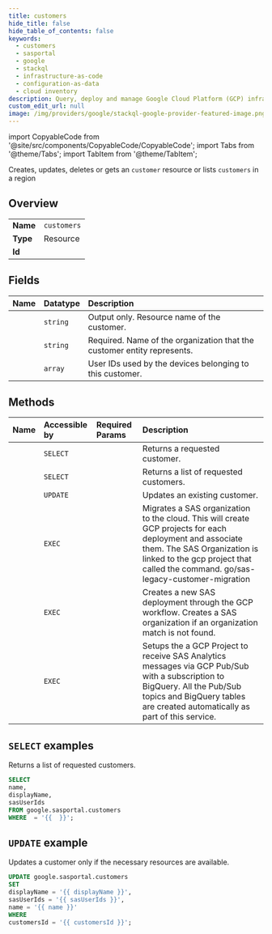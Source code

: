 ```yaml
---
title: customers
hide_title: false
hide_table_of_contents: false
keywords:
  - customers
  - sasportal
  - google
  - stackql
  - infrastructure-as-code
  - configuration-as-data
  - cloud inventory
description: Query, deploy and manage Google Cloud Platform (GCP) infrastructure and resources using SQL
custom_edit_url: null
image: /img/providers/google/stackql-google-provider-featured-image.png
---
```


import CopyableCode from '@site/src/components/CopyableCode/CopyableCode';
import Tabs from '@theme/Tabs';
import TabItem from '@theme/TabItem';

Creates, updates, deletes or gets an <code>customer</code> resource or lists <code>customers</code> in a region

## Overview
<table><tbody>
<tr><td><b>Name</b></td><td><code>customers</code></td></tr>
<tr><td><b>Type</b></td><td>Resource</td></tr>
<tr><td><b>Id</b></td><td><CopyableCode code="google.sasportal.customers" /></td></tr>
</tbody></table>

## Fields
| Name | Datatype | Description |
|:-----|:---------|:------------|
| <CopyableCode code="name" /> | `string` | Output only. Resource name of the customer. |
| <CopyableCode code="displayName" /> | `string` | Required. Name of the organization that the customer entity represents. |
| <CopyableCode code="sasUserIds" /> | `array` | User IDs used by the devices belonging to this customer. |

## Methods
| Name | Accessible by | Required Params | Description |
|:-----|:--------------|:----------------|:------------|
| <CopyableCode code="customers_get" /> | `SELECT` | <CopyableCode code="customersId" /> | Returns a requested customer. |
| <CopyableCode code="customers_list" /> | `SELECT` | <CopyableCode code="" /> | Returns a list of requested customers. |
| <CopyableCode code="customers_patch" /> | `UPDATE` | <CopyableCode code="customersId" /> | Updates an existing customer. |
| <CopyableCode code="customers_migrate_organization" /> | `EXEC` | <CopyableCode code="" /> | Migrates a SAS organization to the cloud. This will create GCP projects for each deployment and associate them. The SAS Organization is linked to the gcp project that called the command. go/sas-legacy-customer-migration |
| <CopyableCode code="customers_provision_deployment" /> | `EXEC` | <CopyableCode code="" /> | Creates a new SAS deployment through the GCP workflow. Creates a SAS organization if an organization match is not found. |
| <CopyableCode code="customers_setup_sas_analytics" /> | `EXEC` | <CopyableCode code="" /> | Setups the a GCP Project to receive SAS Analytics messages via GCP Pub/Sub with a subscription to BigQuery. All the Pub/Sub topics and BigQuery tables are created automatically as part of this service. |

## `SELECT` examples

Returns a list of requested customers.

```sql
SELECT
name,
displayName,
sasUserIds
FROM google.sasportal.customers
WHERE  = '{{  }}'; 
```

## `UPDATE` example

Updates a customer only if the necessary resources are available.

```sql
UPDATE google.sasportal.customers
SET 
displayName = '{{ displayName }}',
sasUserIds = '{{ sasUserIds }}',
name = '{{ name }}'
WHERE 
customersId = '{{ customersId }}';
```
